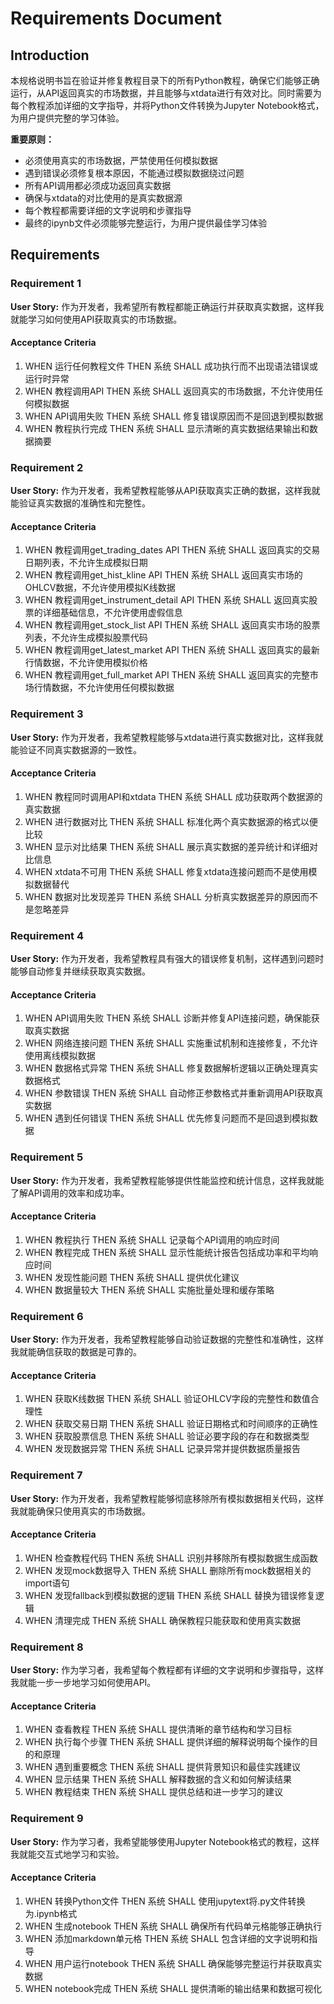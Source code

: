 # Requirements Document

## Introduction

本规格说明书旨在验证并修复教程目录下的所有Python教程，确保它们能够正确运行，从API返回真实的市场数据，并且能够与xtdata进行有效对比。同时需要为每个教程添加详细的文字指导，并将Python文件转换为Jupyter Notebook格式，为用户提供完整的学习体验。

**重要原则：**
- 必须使用真实的市场数据，严禁使用任何模拟数据
- 遇到错误必须修复根本原因，不能通过模拟数据绕过问题
- 所有API调用都必须成功返回真实数据
- 确保与xtdata的对比使用的是真实数据源
- 每个教程都需要详细的文字说明和步骤指导
- 最终的ipynb文件必须能够完整运行，为用户提供最佳学习体验

## Requirements

### Requirement 1

**User Story:** 作为开发者，我希望所有教程都能正确运行并获取真实数据，这样我就能学习如何使用API获取真实的市场数据。

#### Acceptance Criteria

1. WHEN 运行任何教程文件 THEN 系统 SHALL 成功执行而不出现语法错误或运行时异常
2. WHEN 教程调用API THEN 系统 SHALL 返回真实的市场数据，不允许使用任何模拟数据
3. WHEN API调用失败 THEN 系统 SHALL 修复错误原因而不是回退到模拟数据
4. WHEN 教程执行完成 THEN 系统 SHALL 显示清晰的真实数据结果输出和数据摘要

### Requirement 2

**User Story:** 作为开发者，我希望教程能够从API获取真实正确的数据，这样我就能验证真实数据的准确性和完整性。

#### Acceptance Criteria

1. WHEN 教程调用get_trading_dates API THEN 系统 SHALL 返回真实的交易日期列表，不允许生成模拟日期
2. WHEN 教程调用get_hist_kline API THEN 系统 SHALL 返回真实市场的OHLCV数据，不允许使用模拟K线数据
3. WHEN 教程调用get_instrument_detail API THEN 系统 SHALL 返回真实股票的详细基础信息，不允许使用虚假信息
4. WHEN 教程调用get_stock_list API THEN 系统 SHALL 返回真实市场的股票列表，不允许生成模拟股票代码
5. WHEN 教程调用get_latest_market API THEN 系统 SHALL 返回真实的最新行情数据，不允许使用模拟价格
6. WHEN 教程调用get_full_market API THEN 系统 SHALL 返回真实的完整市场行情数据，不允许使用任何模拟数据

### Requirement 3

**User Story:** 作为开发者，我希望教程能够与xtdata进行真实数据对比，这样我就能验证不同真实数据源的一致性。

#### Acceptance Criteria

1. WHEN 教程同时调用API和xtdata THEN 系统 SHALL 成功获取两个数据源的真实数据
2. WHEN 进行数据对比 THEN 系统 SHALL 标准化两个真实数据源的格式以便比较
3. WHEN 显示对比结果 THEN 系统 SHALL 展示真实数据的差异统计和详细对比信息
4. WHEN xtdata不可用 THEN 系统 SHALL 修复xtdata连接问题而不是使用模拟数据替代
5. WHEN 数据对比发现差异 THEN 系统 SHALL 分析真实数据差异的原因而不是忽略差异

### Requirement 4

**User Story:** 作为开发者，我希望教程具有强大的错误修复机制，这样遇到问题时能够自动修复并继续获取真实数据。

#### Acceptance Criteria

1. WHEN API调用失败 THEN 系统 SHALL 诊断并修复API连接问题，确保能获取真实数据
2. WHEN 网络连接问题 THEN 系统 SHALL 实施重试机制和连接修复，不允许使用离线模拟数据
3. WHEN 数据格式异常 THEN 系统 SHALL 修复数据解析逻辑以正确处理真实数据格式
4. WHEN 参数错误 THEN 系统 SHALL 自动修正参数格式并重新调用API获取真实数据
5. WHEN 遇到任何错误 THEN 系统 SHALL 优先修复问题而不是回退到模拟数据

### Requirement 5

**User Story:** 作为开发者，我希望教程能够提供性能监控和统计信息，这样我就能了解API调用的效率和成功率。

#### Acceptance Criteria

1. WHEN 教程执行 THEN 系统 SHALL 记录每个API调用的响应时间
2. WHEN 教程完成 THEN 系统 SHALL 显示性能统计报告包括成功率和平均响应时间
3. WHEN 发现性能问题 THEN 系统 SHALL 提供优化建议
4. WHEN 数据量较大 THEN 系统 SHALL 实施批量处理和缓存策略

### Requirement 6

**User Story:** 作为开发者，我希望教程能够自动验证数据的完整性和准确性，这样我就能确信获取的数据是可靠的。

#### Acceptance Criteria

1. WHEN 获取K线数据 THEN 系统 SHALL 验证OHLCV字段的完整性和数值合理性
2. WHEN 获取交易日期 THEN 系统 SHALL 验证日期格式和时间顺序的正确性
3. WHEN 获取股票信息 THEN 系统 SHALL 验证必要字段的存在和数据类型
4. WHEN 发现数据异常 THEN 系统 SHALL 记录异常并提供数据质量报告
### Requirement 7

**User Story:** 作为开发者，我希望教程能够彻底移除所有模拟数据相关代码，这样我就能确保只使用真实的市场数据。

#### Acceptance Criteria

1. WHEN 检查教程代码 THEN 系统 SHALL 识别并移除所有模拟数据生成函数
2. WHEN 发现mock数据导入 THEN 系统 SHALL 删除所有mock数据相关的import语句
3. WHEN 发现fallback到模拟数据的逻辑 THEN 系统 SHALL 替换为错误修复逻辑
4. WHEN 清理完成 THEN 系统 SHALL 确保教程只能获取和使用真实数据

### Requirement 8

**User Story:** 作为学习者，我希望每个教程都有详细的文字说明和步骤指导，这样我就能一步一步地学习如何使用API。

#### Acceptance Criteria

1. WHEN 查看教程 THEN 系统 SHALL 提供清晰的章节结构和学习目标
2. WHEN 执行每个步骤 THEN 系统 SHALL 提供详细的解释说明每个操作的目的和原理
3. WHEN 遇到重要概念 THEN 系统 SHALL 提供背景知识和最佳实践建议
4. WHEN 显示结果 THEN 系统 SHALL 解释数据的含义和如何解读结果
5. WHEN 教程结束 THEN 系统 SHALL 提供总结和进一步学习的建议

### Requirement 9

**User Story:** 作为学习者，我希望能够使用Jupyter Notebook格式的教程，这样我就能交互式地学习和实验。

#### Acceptance Criteria

1. WHEN 转换Python文件 THEN 系统 SHALL 使用jupytext将.py文件转换为.ipynb格式
2. WHEN 生成notebook THEN 系统 SHALL 确保所有代码单元格能够正确执行
3. WHEN 添加markdown单元格 THEN 系统 SHALL 包含详细的文字说明和指导
4. WHEN 用户运行notebook THEN 系统 SHALL 确保能够完整运行并获取真实数据
5. WHEN notebook完成 THEN 系统 SHALL 提供清晰的输出结果和数据可视化